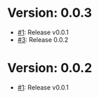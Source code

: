 
# Version: 0.0.3

* [#1](https://github.com/johanv26/my-store/pull/1): Release v0.0.1
* [#3](https://github.com/johanv26/my-store/pull/3): Release 0.0.2



# Version: 0.0.2

* [#1](https://github.com/johanv26/my-store/pull/1): Release v0.0.1



